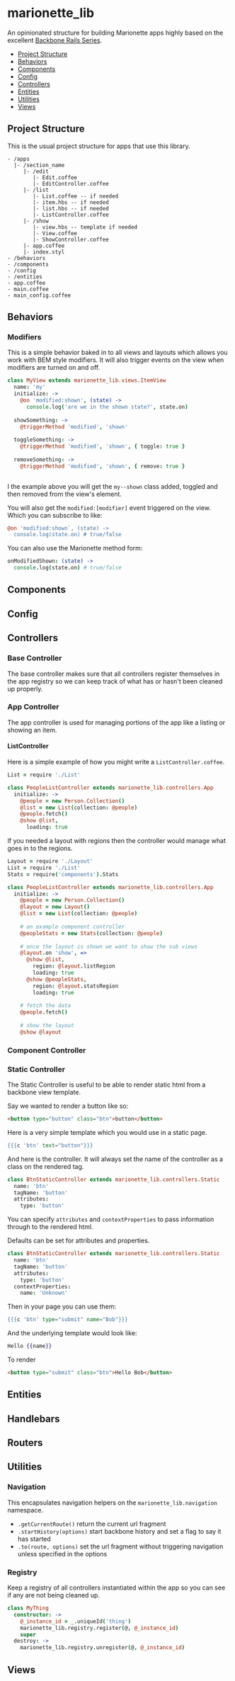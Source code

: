 marionette_lib
==============

An opinionated structure for building Marionette apps highly based on the 
excellent [Backbone Rails Series](http://backbonerails.com/).

 - [Project Structure](#project-structure)
 - [Behaviors](#behaviors)
 - [Components](#components)
 - [Config](#config)
 - [Controllers](#controllers)
 - [Entities](#entities)
 - [Utilities](#utilities)
 - [Views](#views)
 
## Project Structure

This is the usual project structure for apps that use this library.

    - /apps
      |- /section_name
         |- /edit
            |- Edit.coffee
            |- EditController.coffee
         |- /list
            |- List.coffee -- if needed
            |- item.hbs -- if needed
            |- list.hbs -- if needed
            |- ListController.coffee
         |- /show
            |- view.hbs -- template if needed
            |- View.coffee
            |- ShowController.coffee
         |- app.coffee
         |- index.styl
    - /behaviors
    - /components
    - /config
    - /entities
    - app.coffee
    - main.coffee
    - main_config.coffee

## Behaviors

### Modifiers

This is a simple behavior baked in to all views and layouts which allows you 
work with BEM style modifiers. It will also trigger events on the view when 
modifiers are turned on and off.

```coffeescript
class MyView extends marionette_lib.views.ItemView
  name: 'my'
  initialize: ->
    @on 'modified:shown', (state) ->
      console.log('are we in the shown state?', state.on)
  
  showSomething: ->
    @triggerMethod 'modified', 'shown'
    
  toggleSomething: ->
    @triggerMethod 'modified', 'shown', { toggle: true }
    
  removeSomething: ->
    @triggerMethod 'modified', 'shown', { remove: true }
  
```

I the example above you will get the `my--shown` class added, 
toggled and then removed from the view's element.

You will also get the `modified:[modifier]` event triggered on the view. 
Which you can subscribe to like:

```coffeescript
@on 'modified:shown`, (state) ->
  console.log(state.on) # true/false
```

You can also use the Marionette method form:

```coffeescript
onModifiedShown: (state) ->
  console.log(state.on) # true/false
```

## Components

## Config

## Controllers

### Base Controller

The base controller makes sure that all controllers register themselves in 
the app registry so we can keep track of what has or hasn't been cleaned up 
properly.

### App Controller

The app controller is used for managing portions of the app like a listing or
 showing an item.
 
#### ListController

Here is a simple example of how you might write a `ListController.coffee`.

```coffeescript
List = require './List'

class PeopleListController extends marionette_lib.controllers.App
  initialize: ->
    @people = new Person.Collection()
    @list = new List(collection: @people)
    @people.fetch()
    @show @list,
      loading: true
```

If you needed a layout with regions then the controller would manage what 
goes in to the regions.

```coffeescript
Layout = require './Layout'
List = require './List'
Stats = require('components').Stats

class PeopleListController extends marionette_lib.controllers.App
  initialize: ->
    @people = new Person.Collection()
    @layout = new Layout()
    @list = new List(collection: @people)
    
    # an example component controller
    @peopleStats = new Stats(collection: @people)
    
    # once the layout is shown we want to show the sub views
    @layout.on 'show', =>
      @show @list, 
        region: @layout.listRegion
        loading: true
      @show @peopleStats, 
        region: @layout.statsRegion
        loading: true
    
    # fetch the data
    @people.fetch()
    
    # show the layout
    @show @layout
```

### Component Controller

### Static Controller

The Static Controller is useful to be able to render static html from a 
backbone view template.

Say we wanted to render a button like so:

```html
<button type="button" class="btn">button</button>
```

Here is a very simple template which you would use in a static page.

```handlebars
{{{c 'btn' text="button"}}}
```

And here is the controller. It will always set the name of the controller as 
a class on the rendered tag.

```coffeescript
class BtnStaticController extends marionette_lib.controllers.Static
  name: 'btn'
  tagName: 'button'
  attributes:
    type: 'button'
```

You can specify `attributes` and `contextProperties` to pass information 
through to the rendered html.

Defaults can be set for attributes and properties.

```coffeescript
class BtnStaticController extends marionette_lib.controllers.Static
  name: 'btn'
  tagName: 'button'
  attributes:
    type: 'button'
  contextProperties:
    name: 'Unknown'
```

Then in your page you can use them:

```handlebars
{{{c 'btn' type="submit" name="Bob"}}}
```

And the underlying template would look like:

```handlebars
Hello {{name}}
```

To render

```html
<button type="submit" class="btn">Hello Bob</button>
```

## Entities

## Handlebars

## Routers

## Utilities

### Navigation

This encapsulates navigation helpers on the `marionette_lib.navigation` 
namespace.

 - `.getCurrentRoute()` return the current url fragment
 - `.startHistory(options)` start backbone history and set a flag to say it 
 has started
 - `.to(route, options)` set the url fragment without triggering navigation 
 unless specified in the options
 
### Registry

Keep a registry of all controllers instantiated within the app so you can see
if any are not being cleaned up.

```coffeescript
class MyThing
  constructor: ->
    @_instance_id = _.uniqueId('thing')
    marionette_lib.registry.register(@, @_instance_id)
    super
  destroy: ->
    marionette_lib.registry.unregister(@, @_instance_id)
```

## Views
